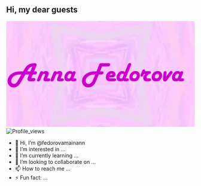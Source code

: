 ## Hi, my dear guests 

![Header](https://github.com/fedorovamainann/fedorovamainann/blob/main/Презентация1.jpg)
![Profile_views](https://github.com/fedorovamainann/?username=fedorovamainann&color=ff69b4&style=for-the-badge)


- 👋 Hi, I’m @fedorovamainann
- 👀 I’m interested in ...
- 🌱 I’m currently learning ...
- 💞️ I’m looking to collaborate on ...
- 📫 How to reach me ...
- ⚡ Fun fact: ...


